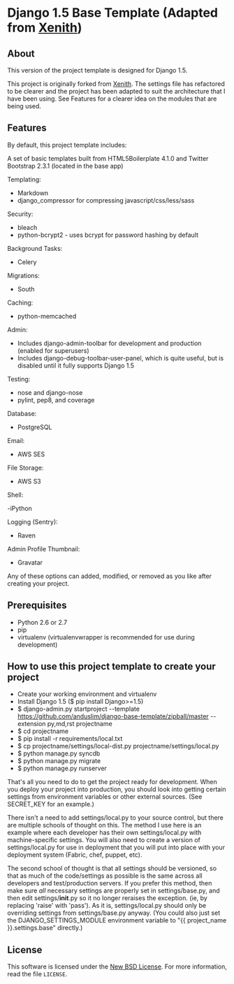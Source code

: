 
# Django 1.5 Base Template (Adapted from [Xenith][xenith_base]) #

## About ##

This version of the project template is designed for Django 1.5.

This project is originally forked from [Xenith][xenith_base].
The settings file has refactored to be clearer  and the project has been adapted
to suit the architecture that I have been using.
See Features for a clearer idea on the modules that are being used.

[xenith_base]: https://github.com/xenith/django-base-template


## Features ##

By default, this project template includes:

A set of basic templates built from HTML5Boilerplate 4.1.0 and Twitter Bootstrap 2.3.1 (located in the
base app)

Templating:

- Markdown
- django_compressor for compressing javascript/css/less/sass

Security:

- bleach
- python-bcrypt2 - uses bcrypt for password hashing by default

Background Tasks:

- Celery

Migrations:

- South

Caching:

- python-memcached

Admin:

- Includes django-admin-toolbar for development and production (enabled for superusers)
- Includes django-debug-toolbar-user-panel, which is quite useful, but is disabled until it fully supports Django 1.5

Testing:

- nose and django-nose
- pylint, pep8, and coverage

Database:

- PostgreSQL

Email:

- AWS SES

File Storage:

- AWS S3

Shell:

-iPython

Logging (Sentry):

- Raven

Admin Profile Thumbnail:

- Gravatar

Any of these options can added, modified, or removed as you like after creating your project.


## Prerequisites ##

- Python 2.6 or 2.7
- pip
- virtualenv (virtualenvwrapper is recommended for use during development)

## How to use this project template to create your project ##

- Create your working environment and virtualenv
- Install Django 1.5 ($ pip install Django>=1.5)
- $ django-admin.py startproject --template https://github.com/anduslim/django-base-template/zipball/master --extension py,md,rst projectname
- $ cd projectname
- $ pip install -r requirements/local.txt
- $ cp projectname/settings/local-dist.py projectname/settings/local.py
- $ python manage.py syncdb
- $ python manage.py migrate
- $ python manage.py runserver

That's all you need to do to get the project ready for development. When you deploy your project into production, you should look into getting certain settings from environment variables or other external sources. (See SECRET_KEY for an example.)

There isn't a need to add settings/local.py to your source control, but there are multiple schools of thought on this. The method I use here is an example where each developer has their own settings/local.py with machine-specific settings. You will also need to create a version of settings/local.py for use in deployment that you will put into place with your deployment system (Fabric, chef, puppet, etc).

The second school of thought is that all settings should be versioned, so that as much of the code/settings as possible is the same across all developers and test/production servers. If you prefer this method, then make sure *all* necessary settings are properly set in settings/base.py, and then edit settings/__init__.py so it no longer reraises the exception. (ie, by replacing 'raise' with 'pass'). As it is, settings/local.py should only be overriding settings from settings/base.py anyway. (You could also just set the DJANGO_SETTINGS_MODULE environment variable to "{{ project_name }}.settings.base" directly.)


License
-------
This software is licensed under the [New BSD License][BSD]. For more
information, read the file ``LICENSE``.

[BSD]: http://opensource.org/licenses/BSD-3-Clause
